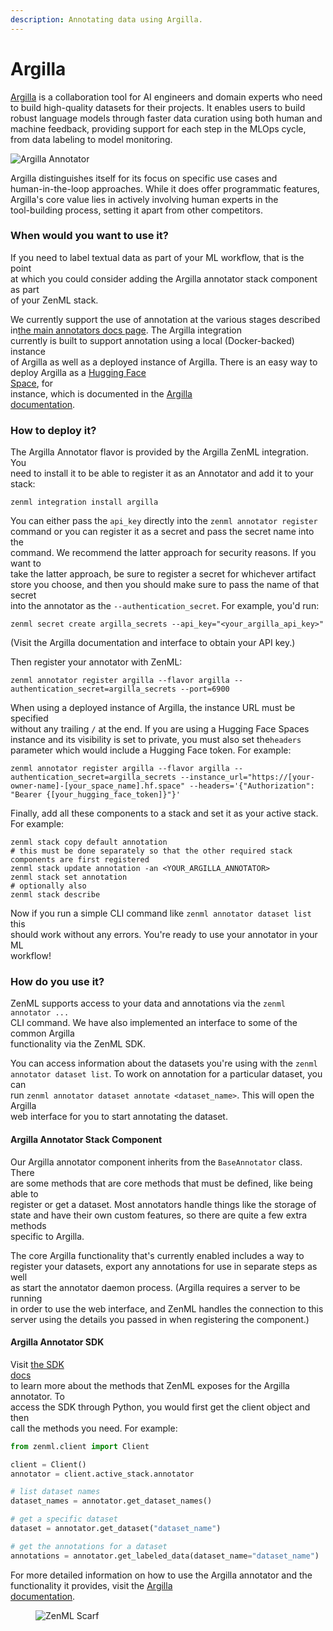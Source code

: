 ```yaml
---
description: Annotating data using Argilla.
---
```


# Argilla

[Argilla](https://github.com/argilla-io/argilla) is a collaboration tool for AI engineers and domain experts who need to build high-quality datasets for their projects. It enables users to build robust language models through faster data curation using both human and machine feedback, providing support for each step in the MLOps cycle, from data labeling to model monitoring.

![Argilla Annotator](../../.gitbook/assets/argilla_annotator.png)

Argilla distinguishes itself for its focus on specific use cases and\
human-in-the-loop approaches. While it does offer programmatic features,\
Argilla's core value lies in actively involving human experts in the\
tool-building process, setting it apart from other competitors.

### When would you want to use it?

If you need to label textual data as part of your ML workflow, that is the point\
at which you could consider adding the Argilla annotator stack component as part\
of your ZenML stack.

We currently support the use of annotation at the various stages described in[the main annotators docs page](./). The Argilla integration\
currently is built to support annotation using a local (Docker-backed) instance\
of Argilla as well as a deployed instance of Argilla. There is an easy way to\
deploy Argilla as a [Hugging Face\
Space](https://huggingface.co/docs/hub/spaces-sdks-docker-argilla), for\
instance, which is documented in the [Argilla\
documentation](https://docs.argilla.io/latest/getting_started/quickstart/).

### How to deploy it?

The Argilla Annotator flavor is provided by the Argilla ZenML integration. You\
need to install it to be able to register it as an Annotator and add it to your\
stack:

```shell
zenml integration install argilla
```

You can either pass the `api_key` directly into the `zenml annotator register`\
command or you can register it as a secret and pass the secret name into the\
command. We recommend the latter approach for security reasons. If you want to\
take the latter approach, be sure to register a secret for whichever artifact\
store you choose, and then you should make sure to pass the name of that secret\
into the annotator as the `--authentication_secret`. For example, you'd run:

```shell
zenml secret create argilla_secrets --api_key="<your_argilla_api_key>"
```

(Visit the Argilla documentation and interface to obtain your API key.)

Then register your annotator with ZenML:

```shell
zenml annotator register argilla --flavor argilla --authentication_secret=argilla_secrets --port=6900
```

When using a deployed instance of Argilla, the instance URL must be specified\
without any trailing `/` at the end. If you are using a Hugging Face Spaces\
instance and its visibility is set to private, you must also set the`headers` parameter which would include a Hugging Face token. For example:

```shell
zenml annotator register argilla --flavor argilla --authentication_secret=argilla_secrets --instance_url="https://[your-owner-name]-[your_space_name].hf.space" --headers='{"Authorization": "Bearer {[your_hugging_face_token]}"}'
```

Finally, add all these components to a stack and set it as your active stack.\
For example:

```shell
zenml stack copy default annotation
# this must be done separately so that the other required stack components are first registered
zenml stack update annotation -an <YOUR_ARGILLA_ANNOTATOR>
zenml stack set annotation
# optionally also
zenml stack describe
```

Now if you run a simple CLI command like `zenml annotator dataset list` this\
should work without any errors. You're ready to use your annotator in your ML\
workflow!

### How do you use it?

ZenML supports access to your data and annotations via the `zenml annotator ...`\
CLI command. We have also implemented an interface to some of the common Argilla\
functionality via the ZenML SDK.

You can access information about the datasets you're using with the `zenml annotator dataset list`. To work on annotation for a particular dataset, you can\
run `zenml annotator dataset annotate <dataset_name>`. This will open the Argilla\
web interface for you to start annotating the dataset.

#### Argilla Annotator Stack Component

Our Argilla annotator component inherits from the `BaseAnnotator` class. There\
are some methods that are core methods that must be defined, like being able to\
register or get a dataset. Most annotators handle things like the storage of\
state and have their own custom features, so there are quite a few extra methods\
specific to Argilla.

The core Argilla functionality that's currently enabled includes a way to\
register your datasets, export any annotations for use in separate steps as well\
as start the annotator daemon process. (Argilla requires a server to be running\
in order to use the web interface, and ZenML handles the connection to this\
server using the details you passed in when registering the component.)

#### Argilla Annotator SDK

Visit [the SDK\
docs](https://sdkdocs.zenml.io/latest/integration_code_docs/integrations-argilla/)\
to learn more about the methods that ZenML exposes for the Argilla annotator. To\
access the SDK through Python, you would first get the client object and then\
call the methods you need. For example:

```python
from zenml.client import Client

client = Client()
annotator = client.active_stack.annotator

# list dataset names
dataset_names = annotator.get_dataset_names()

# get a specific dataset
dataset = annotator.get_dataset("dataset_name")

# get the annotations for a dataset
annotations = annotator.get_labeled_data(dataset_name="dataset_name")
```

For more detailed information on how to use the Argilla annotator and the\
functionality it provides, visit the [Argilla\
documentation](https://docs.argilla.io/en/latest/).

<figure><img src="https://static.scarf.sh/a.png?x-pxid=f0b4f458-0a54-4fcd-aa95-d5ee424815bc" alt="ZenML Scarf"><figcaption></figcaption></figure>
